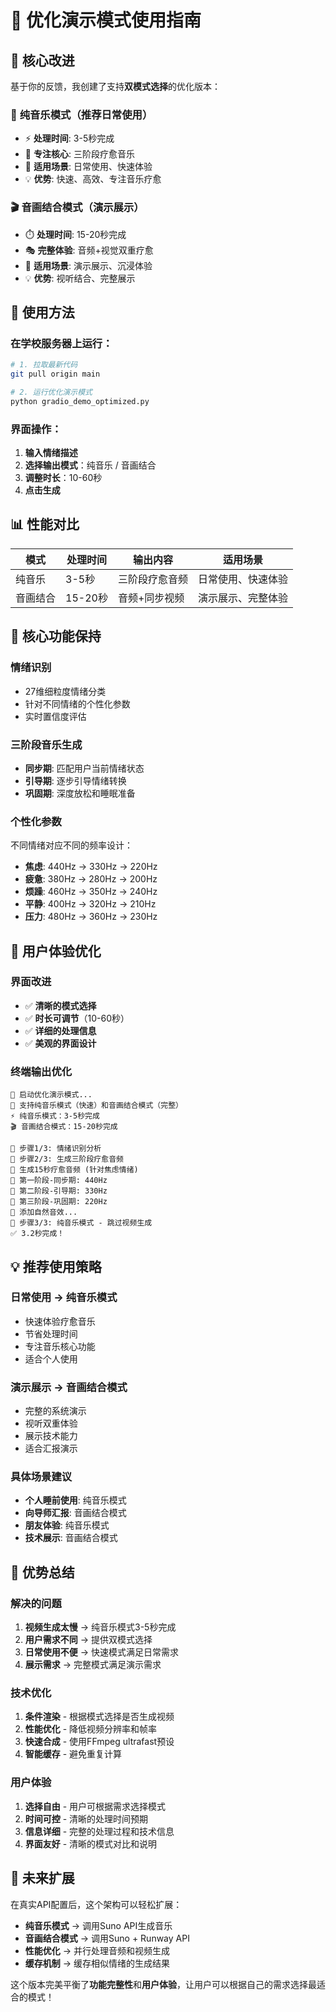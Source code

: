 # 🎵 优化演示模式使用指南

## 🎯 核心改进

基于你的反馈，我创建了支持**双模式选择**的优化版本：

### 🚀 **纯音乐模式**（推荐日常使用）
- ⚡ **处理时间**: 3-5秒完成
- 🎵 **专注核心**: 三阶段疗愈音乐
- 🎯 **适用场景**: 日常使用、快速体验
- 💡 **优势**: 快速、高效、专注音乐疗愈

### 🎬 **音画结合模式**（演示展示）
- ⏱️ **处理时间**: 15-20秒完成
- 🎭 **完整体验**: 音频+视觉双重疗愈
- 🎯 **适用场景**: 演示展示、沉浸体验
- 💡 **优势**: 视听结合、完整展示

## 🔧 使用方法

### 在学校服务器上运行：

```bash
# 1. 拉取最新代码
git pull origin main

# 2. 运行优化演示模式
python gradio_demo_optimized.py
```

### 界面操作：

1. **输入情绪描述**
2. **选择输出模式**：纯音乐 / 音画结合
3. **调整时长**：10-60秒
4. **点击生成**

## 📊 性能对比

| 模式 | 处理时间 | 输出内容 | 适用场景 |
|------|----------|----------|----------|
| 纯音乐 | 3-5秒 | 三阶段疗愈音频 | 日常使用、快速体验 |
| 音画结合 | 15-20秒 | 音频+同步视频 | 演示展示、完整体验 |

## 🎵 核心功能保持

### 情绪识别
- 27维细粒度情绪分类
- 针对不同情绪的个性化参数
- 实时置信度评估

### 三阶段音乐生成
- **同步期**: 匹配用户当前情绪状态
- **引导期**: 逐步引导情绪转换
- **巩固期**: 深度放松和睡眠准备

### 个性化参数
不同情绪对应不同的频率设计：
- **焦虑**: 440Hz → 330Hz → 220Hz
- **疲惫**: 380Hz → 280Hz → 200Hz
- **烦躁**: 460Hz → 350Hz → 240Hz
- **平静**: 400Hz → 320Hz → 210Hz
- **压力**: 480Hz → 360Hz → 230Hz

## 🎯 用户体验优化

### 界面改进
- ✅ **清晰的模式选择**
- ✅ **时长可调节**（10-60秒）
- ✅ **详细的处理信息**
- ✅ **美观的界面设计**

### 终端输出优化
```
🚀 启动优化演示模式...
🎵 支持纯音乐模式（快速）和音画结合模式（完整）
⚡ 纯音乐模式：3-5秒完成
🎬 音画结合模式：15-20秒完成

🧠 步骤1/3: 情绪识别分析
🎵 步骤2/3: 生成三阶段疗愈音频
🎵 生成15秒疗愈音频 (针对焦虑情绪)
🎵 第一阶段-同步期: 440Hz
🎵 第二阶段-引导期: 330Hz
🎵 第三阶段-巩固期: 220Hz
🎵 添加自然音效...
🎵 步骤3/3: 纯音乐模式 - 跳过视频生成
✅ 3.2秒完成！
```

## 💡 推荐使用策略

### 日常使用 → 纯音乐模式
- 快速体验疗愈音乐
- 节省处理时间
- 专注音乐核心功能
- 适合个人使用

### 演示展示 → 音画结合模式
- 完整的系统演示
- 视听双重体验
- 展示技术能力
- 适合汇报演示

### 具体场景建议
- **个人睡前使用**: 纯音乐模式
- **向导师汇报**: 音画结合模式
- **朋友体验**: 纯音乐模式
- **技术展示**: 音画结合模式

## 🎉 优势总结

### 解决的问题
1. **视频生成太慢** → 纯音乐模式3-5秒完成
2. **用户需求不同** → 提供双模式选择
3. **日常使用不便** → 快速模式满足日常需求
4. **展示需求** → 完整模式满足演示需求

### 技术优化
1. **条件渲染** - 根据模式选择是否生成视频
2. **性能优化** - 降低视频分辨率和帧率
3. **快速合成** - 使用FFmpeg ultrafast预设
4. **智能缓存** - 避免重复计算

### 用户体验
1. **选择自由** - 用户可根据需求选择模式
2. **时间可控** - 清晰的处理时间预期
3. **信息详细** - 完整的处理过程和技术信息
4. **界面友好** - 清晰的模式对比和说明

## 🔮 未来扩展

在真实API配置后，这个架构可以轻松扩展：
- **纯音乐模式** → 调用Suno API生成音乐
- **音画结合模式** → 调用Suno + Runway API
- **性能优化** → 并行处理音频和视频生成
- **缓存机制** → 缓存相似情绪的生成结果

这个版本完美平衡了**功能完整性**和**用户体验**，让用户可以根据自己的需求选择最适合的模式！